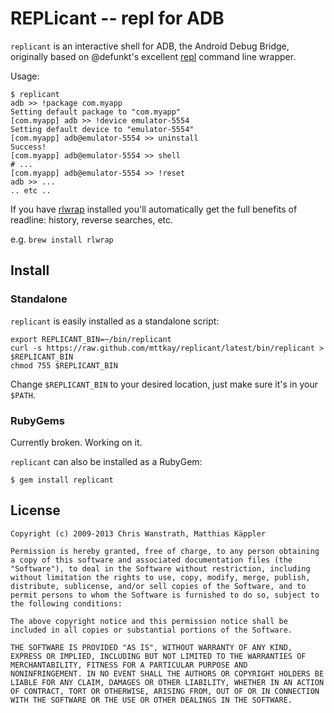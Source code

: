 REPLicant -- repl for ADB
====================================

`replicant` is an interactive shell for ADB, the Android Debug Bridge,
originally based on @defunkt's excellent [repl][0]
command line wrapper.

Usage:

    $ replicant
    adb >> !package com.myapp
    Setting default package to "com.myapp"
    [com.myapp] adb >> !device emulator-5554
    Setting default device to "emulator-5554"
    [com.myapp] adb@emulator-5554 >> uninstall
    Success!
    [com.myapp] adb@emulator-5554 >> shell
    # ...
    [com.myapp] adb@emulator-5554 >> !reset
    adb >> ...
    .. etc ..

If you have [rlwrap][1] installed you'll automatically get the full
benefits of readline: history, reverse searches, etc.

e.g. `brew install rlwrap`

Install
-------

### Standalone

`replicant` is easily installed as a standalone script:

    export REPLICANT_BIN=~/bin/replicant
    curl -s https://raw.github.com/mttkay/replicant/latest/bin/replicant > $REPLICANT_BIN
    chmod 755 $REPLICANT_BIN

Change `$REPLICANT_BIN` to your desired location, just make
sure it's in your `$PATH`.

### RubyGems

Currently broken. Working on it.

`replicant` can also be installed as a RubyGem:

    $ gem install replicant


License
------
```
Copyright (c) 2009-2013 Chris Wanstrath, Matthias Käppler

Permission is hereby granted, free of charge, to any person obtaining
a copy of this software and associated documentation files (the
"Software"), to deal in the Software without restriction, including
without limitation the rights to use, copy, modify, merge, publish,
distribute, sublicense, and/or sell copies of the Software, and to
permit persons to whom the Software is furnished to do so, subject to
the following conditions:

The above copyright notice and this permission notice shall be
included in all copies or substantial portions of the Software.

THE SOFTWARE IS PROVIDED "AS IS", WITHOUT WARRANTY OF ANY KIND,
EXPRESS OR IMPLIED, INCLUDING BUT NOT LIMITED TO THE WARRANTIES OF
MERCHANTABILITY, FITNESS FOR A PARTICULAR PURPOSE AND
NONINFRINGEMENT. IN NO EVENT SHALL THE AUTHORS OR COPYRIGHT HOLDERS BE
LIABLE FOR ANY CLAIM, DAMAGES OR OTHER LIABILITY, WHETHER IN AN ACTION
OF CONTRACT, TORT OR OTHERWISE, ARISING FROM, OUT OF OR IN CONNECTION
WITH THE SOFTWARE OR THE USE OR OTHER DEALINGS IN THE SOFTWARE.
```

[0]: https://github.com/defunkt/repl
[1]: http://utopia.knoware.nl/~hlub/rlwrap/
